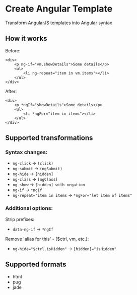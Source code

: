 # Create Angular Template

Transform AngularJS templates into Angular syntax

## How it works

Before:

```
<div>
    <p ng-if="vm.showDetails">Some details</p>
    <ul>
        <li ng-repeat="item in vm.items"></li>
    </ul>
</div>
```

After:

```
<div>
    <p *ngIf="showDetails">Some details</p>
    <ul>
        <li *ngFor="item in items"></li>
    </ul>
</div>
```

## Supported transformations

### Syntax changes:

* `ng-click` -> `(click)`
* `ng-submit` -> `(ngSubmit)`
* `ng-hide` -> `[hidden]`
* `ng-class` -> `[ngClass]`
* `ng-show` -> `[hidden] with negation`
* `ng-if` -> `*ngIf`
* `ng-repeat="item in items` -> `*ngFor="let item of items"`

### Additional options:

Strip prefixes:
* `data-ng-if` -> `*ngIf`

Remove 'alias for this' - ($ctrl, vm, etc.):
* `ng-hide="$ctrl.isHidden"` -> `[hidden]="isHidden"`

## Supported formats

* html
* pug
* jade